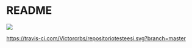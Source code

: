# README

<a href="https://codeclimate.com/github/Victorcrbs/repositoriotesteesi/maintainability"><img src="https://api.codeclimate.com/v1/badges/851c5cdf65f093c86cc5/maintainability" /></a>

https://travis-ci.com/Victorcrbs/repositoriotesteesi.svg?branch=master